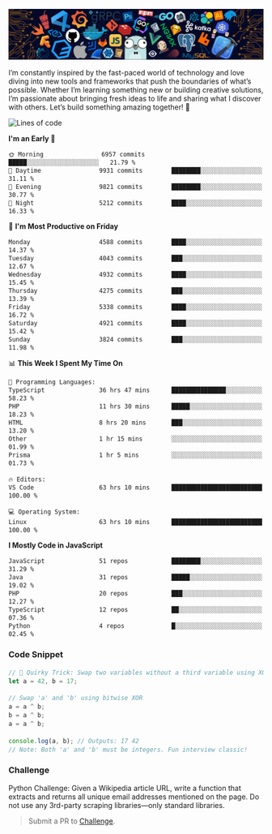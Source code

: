 ![](https://github.com/0x3EF8/0x3EF8/raw/main/images/header_.png)

I’m constantly inspired by the fast-paced world of technology and love diving into new tools and frameworks that push the boundaries of what’s possible. Whether I’m learning something new or building creative solutions, I’m passionate about bringing fresh ideas to life and sharing what I discover with others. Let’s build something amazing together! 🚀

<!--START_SECTION:header-->
![Lines of code](https://img.shields.io/badge/From%20Hello%20World%20I%27ve%20Written-23.0%20million%20lines%20of%20code-blue)

**I'm an Early 🐤** 

```text
🌞 Morning                6957 commits        █████░░░░░░░░░░░░░░░░░░░░   21.79 % 
🌆 Daytime                9931 commits        ████████░░░░░░░░░░░░░░░░░   31.11 % 
🌃 Evening                9821 commits        ████████░░░░░░░░░░░░░░░░░   30.77 % 
🌙 Night                  5212 commits        ████░░░░░░░░░░░░░░░░░░░░░   16.33 % 
```
📅 **I'm Most Productive on Friday** 

```text
Monday                   4588 commits        ████░░░░░░░░░░░░░░░░░░░░░   14.37 % 
Tuesday                  4043 commits        ███░░░░░░░░░░░░░░░░░░░░░░   12.67 % 
Wednesday                4932 commits        ████░░░░░░░░░░░░░░░░░░░░░   15.45 % 
Thursday                 4275 commits        ███░░░░░░░░░░░░░░░░░░░░░░   13.39 % 
Friday                   5338 commits        ████░░░░░░░░░░░░░░░░░░░░░   16.72 % 
Saturday                 4921 commits        ████░░░░░░░░░░░░░░░░░░░░░   15.42 % 
Sunday                   3824 commits        ███░░░░░░░░░░░░░░░░░░░░░░   11.98 % 
```


📊 **This Week I Spent My Time On** 

```text
💬 Programming Languages: 
TypeScript               36 hrs 47 mins      ███████████████░░░░░░░░░░   58.23 % 
PHP                      11 hrs 30 mins      █████░░░░░░░░░░░░░░░░░░░░   18.23 % 
HTML                     8 hrs 20 mins       ███░░░░░░░░░░░░░░░░░░░░░░   13.20 % 
Other                    1 hr 15 mins        ░░░░░░░░░░░░░░░░░░░░░░░░░   01.99 % 
Prisma                   1 hr 5 mins         ░░░░░░░░░░░░░░░░░░░░░░░░░   01.73 % 

🔥 Editors: 
VS Code                  63 hrs 10 mins      █████████████████████████   100.00 % 

💻 Operating System: 
Linux                    63 hrs 10 mins      █████████████████████████   100.00 % 
```

**I Mostly Code in JavaScript** 

```text
JavaScript               51 repos            ████████░░░░░░░░░░░░░░░░░   31.29 % 
Java                     31 repos            █████░░░░░░░░░░░░░░░░░░░░   19.02 % 
PHP                      20 repos            ███░░░░░░░░░░░░░░░░░░░░░░   12.27 % 
TypeScript               12 repos            ██░░░░░░░░░░░░░░░░░░░░░░░   07.36 % 
Python                   4 repos             █░░░░░░░░░░░░░░░░░░░░░░░░   02.45 % 
```




<!--END_SECTION:header-->

<!--START_SECTION:footer-->
### Code Snippet
```js
// 🎲 Quirky Trick: Swap two variables without a third variable using XOR (works for numbers!)
let a = 42, b = 17;

// Swap 'a' and 'b' using bitwise XOR
a = a ^ b;
b = a ^ b;
a = a ^ b;

console.log(a, b); // Outputs: 17 42
// Note: Both 'a' and 'b' must be integers. Fun interview classic! 
```
### Challenge
Python Challenge: Given a Wikipedia article URL, write a function that extracts and returns all unique email addresses mentioned on the page. Do not use any 3rd-party scraping libraries—only standard libraries.
<!--END_SECTION:footer-->
> Submit a PR to [Challenge](https://github.com/mrepol742/challenge/fork).
